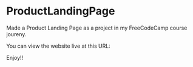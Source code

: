 # ProductLandingPage

Made a Product Landing Page as a project in my FreeCodeCamp course joureny. 

You can view the website live at this URL: 

Enjoy!!
